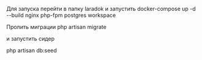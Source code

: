 Для запуска перейти в папку laradok и запустить docker-compose up -d --build nginx php-fpm postgres workspace

Пролить миграции php artisan migrate

и запустить сидер

php artisan db:seed
